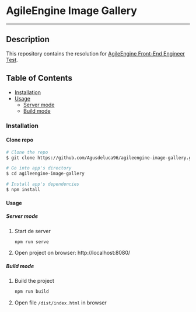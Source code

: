 # AgileEngine Image Gallery

---

## Description

This repository contains the resolution for [AgileEngine Front-End Engineer Test](https://agileengine.gitlab.io/interview/test-tasks/fevJhBJmQRwtfHLZ/).

## Table of Contents

- [Installation](#installation)
- [Usage](#usage)
  - [Server mode](#server-mode)
  - [Build mode](#build-mode)

### Installation

#### Clone repo

```bash
# Clone the repo
$ git clone https://github.com/Agusdeluca96/agileengine-image-gallery.git

# Go into app's directory
$ cd agileengine-image-gallery

# Install app's dependencies
$ npm install
```

#### Usage

##### Server mode

1. Start de server

   ```bash
   npm run serve
   ```

2. Open project on browser: http://localhost:8080/

##### Build mode

1. Build the project

   ```bash
   npm run build
   ```

2. Open file `/dist/index.html` in browser
